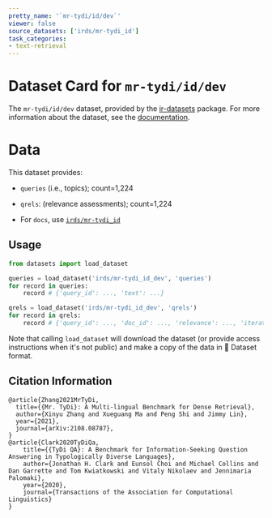 ```yaml
---
pretty_name: '`mr-tydi/id/dev`'
viewer: false
source_datasets: ['irds/mr-tydi_id']
task_categories:
- text-retrieval
---
```


# Dataset Card for `mr-tydi/id/dev`

The `mr-tydi/id/dev` dataset, provided by the [ir-datasets](https://ir-datasets.com/) package.
For more information about the dataset, see the [documentation](https://ir-datasets.com/mr-tydi#mr-tydi/id/dev).

# Data

This dataset provides:
 - `queries` (i.e., topics); count=1,224
 - `qrels`: (relevance assessments); count=1,224

 - For `docs`, use [`irds/mr-tydi_id`](https://huggingface.co/datasets/irds/mr-tydi_id)

## Usage

```python
from datasets import load_dataset

queries = load_dataset('irds/mr-tydi_id_dev', 'queries')
for record in queries:
    record # {'query_id': ..., 'text': ...}

qrels = load_dataset('irds/mr-tydi_id_dev', 'qrels')
for record in qrels:
    record # {'query_id': ..., 'doc_id': ..., 'relevance': ..., 'iteration': ...}

```

Note that calling `load_dataset` will download the dataset (or provide access instructions when it's not public) and make a copy of the
data in 🤗 Dataset format.

## Citation Information

```
@article{Zhang2021MrTyDi,
  title={{Mr. TyDi}: A Multi-lingual Benchmark for Dense Retrieval}, 
  author={Xinyu Zhang and Xueguang Ma and Peng Shi and Jimmy Lin},
  year={2021},
  journal={arXiv:2108.08787},
}
@article{Clark2020TyDiQa,
    title={{TyDi QA}: A Benchmark for Information-Seeking Question Answering in Typologically Diverse Languages},
    author={Jonathan H. Clark and Eunsol Choi and Michael Collins and Dan Garrette and Tom Kwiatkowski and Vitaly Nikolaev and Jennimaria Palomaki},
    year={2020},
    journal={Transactions of the Association for Computational Linguistics}
}
```
